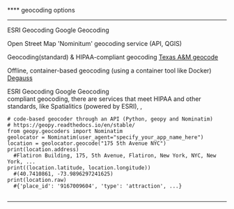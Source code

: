 **** geocoding options 

****  

ESRI Geocoding
Google Geocoding  

Open Street Map 'Nominitum' geocoding service (API, QGIS)


Geocoding(standard) & HIPAA-compliant geocoding
[Texas A&M geocode](https://www.geocod.io/enterprise/)

Offline, container-based geocoding (using a container tool like Docker) 
[Degauss](https://degauss.org/geocoder/)

ESRI Geocoding
Google Geocoding  
compliant geocoding, there are services that meet HIPAA and other standards, like Spatialitics (powered by ESRI),  , 


```
# code-based geocoder through an API (Python, geopy and Nominatim)
# https://geopy.readthedocs.io/en/stable/ 
from geopy.geocoders import Nominatim
geolocator = Nominatim(user_agent="specify_your_app_name_here")
location = geolocator.geocode("175 5th Avenue NYC")
print(location.address)
  #Flatiron Building, 175, 5th Avenue, Flatiron, New York, NYC, New York, ...
print((location.latitude, location.longitude))
  #(40.7410861, -73.9896297241625)
print(location.raw)
  #{'place_id': '9167009604', 'type': 'attraction', ...}


```
**** 
